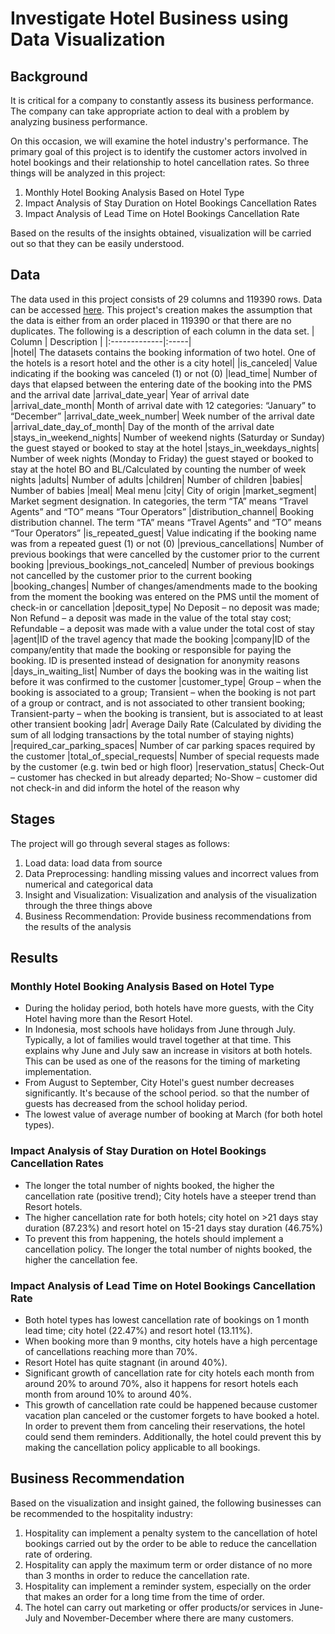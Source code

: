 # Investigate Hotel Business using Data Visualization
## Background
It is critical for a company to constantly assess its business performance. The company can take appropriate action to deal with a problem by analyzing business performance.

On this occasion, we will examine the hotel industry's performance. The primary goal of this project is to identify the customer actors involved in hotel bookings and their relationship to hotel cancellation rates. So three things will be analyzed in this project:
  
1. Monthly Hotel Booking Analysis Based on Hotel Type
2. Impact Analysis of Stay Duration on Hotel Bookings Cancellation Rates
3. Impact Analysis of Lead Time on Hotel Bookings Cancellation Rate

Based on the results of the insights obtained, visualization will be carried out so that they can be easily understood.

## Data
The data used in this project consists of 29 columns and 119390 rows. Data can be accessed [here](https://drive.google.com/file/d/1ZMvMRMFEhyMK-wUbpQZqYQ89JcARKtuC/view?usp=share_link). This project's creation makes the assumption that the data is either from an order placed in 119390 or that there are no duplicates.  The following is a description of each column in the data set.
| Column        | Description |
|:-------------|:-----|   
|hotel|  The datasets contains the booking information of two hotel. One of the hotels is a resort hotel and the other is a city hotel|
|is_canceled|  Value indicating if the booking was canceled (1) or not (0)
|lead_time|  Number of days that elapsed between the entering date of the booking into the PMS and the arrival date
|arrival_date_year|  Year of arrival date
|arrival_date_month|  Month of arrival date with 12 categories: “January” to “December”
|arrival_date_week_number|  Week number of the arrival date
|arrival_date_day_of_month|  Day of the month of the arrival date
|stays_in_weekend_nights|  Number of weekend nights (Saturday or Sunday) the guest stayed or booked to stay at the hotel
|stays_in_weekdays_nights|  Number of week nights (Monday to Friday) the guest stayed or booked to stay at the hotel BO and BL/Calculated by counting the number of week nights
|adults|  Number of adults
|children|  Number of children
|babies|  Number of babies
|meal|  Meal menu
|city|  City of origin
|market_segment|  Market segment designation. In categories, the term “TA” means “Travel Agents” and “TO” means “Tour Operators”
|distribution_channel|  Booking distribution channel. The term “TA” means “Travel Agents” and “TO” means “Tour Operators”
|is_repeated_guest|  Value indicating if the booking name was from a repeated guest (1) or not (0)
|previous_cancellations|  Number of previous bookings that were cancelled by the customer prior to the current booking
|previous_bookings_not_canceled|  Number of previous bookings not cancelled by the customer prior to the current booking
|booking_changes|  Number of changes/amendments made to the booking from the moment the booking was entered on the PMS until the moment of check-in or cancellation
|deposit_type|  No Deposit – no deposit was made; Non Refund – a deposit was made in the value of the total stay cost; Refundable – a deposit was made with a value under the total cost of stay
|agent|ID of the travel agency that made the booking
|company|ID of the company/entity that made the booking or responsible for paying the booking. ID is presented instead of designation for anonymity reasons
|days_in_waiting_list| Number of days the booking was in the waiting list before it was confirmed to the customer
|customer_type| Group – when the booking is associated to a group; Transient – when the booking is not part of a group or contract, and is not associated to other transient booking; Transient-party – when the booking is transient, but is associated to at least other transient booking
|adr| Average Daily Rate (Calculated by dividing the sum of all lodging transactions by the total number of staying nights)
|required_car_parking_spaces| Number of car parking spaces required by the customer
|total_of_special_requests| Number of special requests made by the customer (e.g. twin bed or high floor)
|reservation_status| Check-Out – customer has checked in but already departed; No-Show – customer did not check-in and did inform the hotel of the reason why  

## Stages
The project will go through several stages as follows:  
1. Load data:  load data from source
2. Data Preprocessing: handling missing values and incorrect values from numerical and categorical data
3. Insight and Visualization: Visualization and analysis of the visualization through the three things above
4. Business Recommendation: Provide business recommendations from the results of the analysis

## Results
### Monthly Hotel Booking Analysis Based on Hotel Type
* During the holiday period, both hotels have more guests, with the City Hotel having more than the Resort Hotel.
* In Indonesia, most schools have holidays from June through July. Typically, a lot of families would travel together at that time. This explains why June and July saw an increase in visitors at both hotels. This can be used as one of the reasons for the timing of marketing implementation.
* From August to September, City Hotel's guest number decreases significantly. 
It's because of the school period. so that the number of guests has decreased from the school holiday period.
* The lowest value of average number of booking at March (for both hotel types).

### Impact Analysis of Stay Duration on Hotel Bookings Cancellation Rates
* The longer the total number of nights booked, the higher the cancellation rate (positive trend); City hotels have a steeper trend than Resort hotels.
* The higher cancellation rate for both hotels; city hotel on >21 days stay duration (87.23%) and resort hotel on 15-21 days stay duration (46.75%)
* To prevent this from happening, the hotels should implement a cancellation policy. The longer the total number of nights booked, the higher the cancellation fee.

### Impact Analysis of Lead Time on Hotel Bookings Cancellation Rate
* Both hotel types has lowest cancellation rate of bookings on 1 month lead time; city hotel (22.47%) and resort 
hotel (13.11%).
* When booking more than 9 months, city hotels have a high percentage of cancellations reaching more than 70%.
* Resort Hotel has quite stagnant (in around 40%).
* Significant growth of cancellation rate for city hotels each month from around 20% to around 70%, also it 
happens for resort hotels each month from around 10% to around 40%.
* This growth of cancellation rate could be happened because customer vacation plan canceled or the customer forgets to have booked a hotel. In order to prevent them from canceling their reservations, the hotel could send them reminders. Additionally, the hotel could prevent this by making the cancellation policy applicable to all bookings.

## Business Recommendation
Based on the visualization and insight gained, the following businesses can be recommended to the hospitality industry:
1. Hospitality can implement a penalty system to the cancellation of hotel bookings carried out by the order to be able to reduce the cancellation rate of ordering.
2. Hospitality can apply the maximum term or order distance of no more than 3 months in order to reduce the cancellation rate.  
3. Hospitality can implement a reminder system, especially on the order that makes an order for a long time from the time of order.
4. The hotel can carry out marketing or offer products/or services in June-July and November-December where there are many customers.